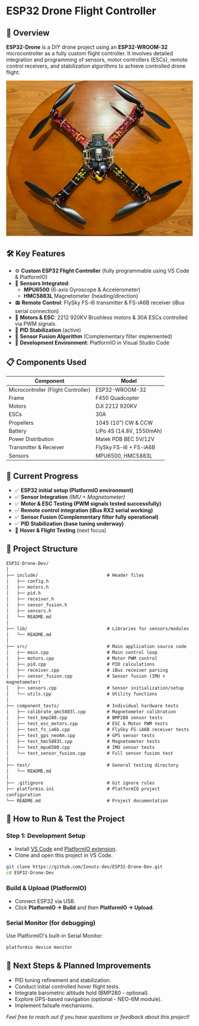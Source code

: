 # ESP32 Drone Flight Controller

## 📖 **Overview**

**ESP32-Drone** is a DIY drone project using an **ESP32-WROOM-32** microcontroller as a fully custom flight controller. It involves detailed integration and programming of sensors, motor controllers (ESCs), remote control receivers, and stabilization algorithms to achieve controlled drone flight.

![Drone Assembly](assets/assembled_drone.jpg)

## 🛠️ **Key Features**

-   ⚙️ **Custom ESP32 Flight Controller** (fully programmable using VS Code & PlatformIO)
-   📡 **Sensors Integrated**:
    -   **MPU6500** (6-axis Gyroscope & Accelerometer)
    -   **HMC5883L** Magnetometer (heading/direction)
-   📻 **Remote Control**: FlySky FS-i6 transmitter & FS-iA6B receiver (iBus serial connection)
-   🚁 **Motors & ESC**: 2212 920KV Brushless motors & 30A ESCs controlled via PWM signals.
-   🧭 **PID Stabilization** (active)
-   🔄 **Sensor Fusion Algorithm** (Complementary filter implemented)
-   🧰 **Development Environment**: PlatformIO in Visual Studio Code

## 📋 **Components Used**

| Component                           | Model                    |
| ----------------------------------- | ------------------------ |
| Microcontroller (Flight Controller) | ESP32-WROOM-32           |
| Frame                               | F450 Quadcopter          |
| Motors                              | DJI 2212 920KV           |
| ESCs                                | 30A                      |
| Propellers                          | 1045 (10") CW & CCW      |
| Battery                             | LiPo 4S (14.8V, 1550mAh) |
| Power Distribution                  | Matek PDB BEC 5V/12V     |
| Transmitter & Receiver              | FlySky FS-i6 + FS-iA6B   |
| Sensors                             | MPU6500, HMC5883L        |

## 🚀 **Current Progress**

-   ✅ **ESP32 initial setup (PlatformIO environment)**
-   ✅ **Sensor Integration** _(IMU + Magnetometer)_
-   ✅ **Motor & ESC Testing (PWM signals tested successfully)**
-   ✅ **Remote control integration (iBus RX2 serial working)**
-   ✅ **Sensor Fusion (Complementary filter fully operational)**
-   ✅ **PID Stabilization (base tuning underway)**
-   🚁 **Hover & Flight Testing** (next focus)

## 📂 **Project Structure**

```
ESP32-Drone-Dev/
│
├── include/                          # Header files
│   ├── config.h
│   ├── motors.h
│   ├── pid.h
│   ├── receiver.h
│   ├── sensor_fusion.h
│   ├── sensors.h
│   └── README.md
│
├── lib/                              # Libraries for sensors/modules
│   └── README.md
│
├── src/                              # Main application source code
│   ├── main.cpp                      # Main control loop
│   ├── motors.cpp                    # Motor PWM control
│   ├── pid.cpp                       # PID calculations
│   ├── receiver.cpp                  # iBus receiver parsing
│   ├── sensor_fusion.cpp             # Sensor fusion (IMU + magnetometer)
│   ├── sensors.cpp                   # Sensor initialization/setup
│   └── utils.cpp                     # Utility functions
│
├── component_tests/                  # Individual hardware tests
│   ├── calibrate_qmc5883l.cpp        # Magnetometer calibration
│   ├── test_bmp280.cpp               # BMP280 sensor tests
│   ├── test_esc_motors.cpp           # ESC & Motor PWM tests
│   ├── test_fs_ia6b.cpp              # FlySky FS-iA6B receiver tests
│   ├── test_gps_neo6m.cpp            # GPS sensor tests
│   ├── test_hmc5883l.cpp             # Magnetometer tests
│   ├── test_mpu6500.cpp              # IMU sensor tests
│   └── test_sensor_fusion.cpp        # Full sensor fusion test
│
├── test/                             # General testing directory
│   └── README.md
│
├── .gitignore                        # Git ignore rules
├── platformio.ini                    # PlatformIO project configuration
└── README.md                         # Project documentation
```

## 🔧 **How to Run & Test the Project**

### **Step 1: Development Setup**

-   Install [VS Code](https://code.visualstudio.com/) and [PlatformIO extension](https://platformio.org/platformio-ide).
-   Clone and open this project in VS Code.

```bash
git clone https://github.com/Ionutz-dev/ESP32-Drone-Dev.git
cd ESP32-Drone-Dev
```

### **Build & Upload (PlatformIO)**

-   Connect ESP32 via USB.
-   Click **PlatformIO → Build** and then **PlatformIO → Upload**.

### **Serial Monitor (for debugging)**

Use PlatformIO's built-in Serial Monitor:

```bash
platformio device monitor
```

## 📌 **Next Steps & Planned Improvements**

-   PID tuning refinement and stabilization.
-   Conduct initial controlled hover flight tests.
-   Integrate barometric altitude hold (BMP280 - optional).
-   Explore GPS-based navigation (optional - NEO-6M module).
-   Implement failsafe mechanisms.

_Feel free to reach out if you have questions or feedback about this project!_
